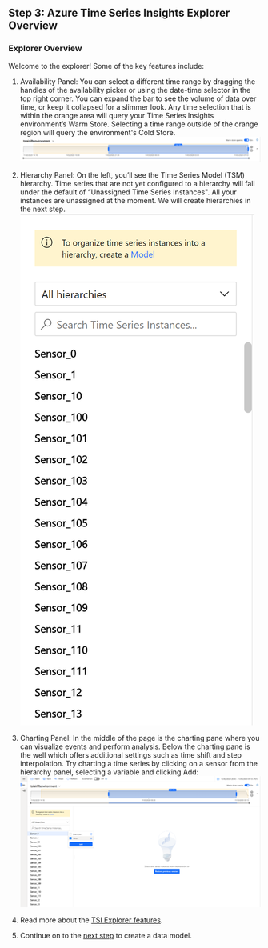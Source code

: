 ## Step 3: Azure Time Series Insights Explorer Overview

### Explorer Overview
Welcome to the explorer! Some of the key features include:

1. Availability Panel: You can select a different time range by dragging the handles of the availability picker or using the date-time selector in the top right corner. You can expand the bar to see the volume of data over time, or keep it collapsed for a slimmer look. Any time selection that is within the orange area will query your Time Series Insights environment’s Warm Store. Selecting a time range outside of the orange region will query the environment's Cold Store. 
\
![01_Environment_Overview](../assets/step3_01_Environment_Overview.PNG)

2. Hierarchy Panel: On the left, you’ll see the Time Series Model (TSM) hierarchy. Time series that are not yet configured to a hierarchy will fall under the default of “Unassigned Time Series Instances". All your instances are unassigned at the moment. We will create hierarchies in the next step.
\
![02_Environment_Overview](../assets/step3_02_Environment_Overview.PNG)

1. Charting Panel: In the middle of the page is the charting pane where you can visualize events and perform analysis. Below the charting pane is the well which offers additional settings such as time shift and step interpolation. Try charting a time series by clicking on a sensor from the hierarchy panel, selecting a variable and clicking Add:
\
![03_Environment_Overview](../assets/step3_03_Environment_Overview.png)

4. Read more about the [TSI Explorer features](https://docs.microsoft.com/azure/time-series-insights/concepts-ux-panels).
 
5. Continue on to the [next step](../step-04-tsm-creation) to create a data model.

